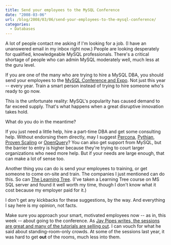 ```yaml
---
title: Send your employees to the MySQL Conference
date: "2008-03-06"
url: /blog/2008/03/06/send-your-employees-to-the-mysql-conference/
categories:
  - Databases
---
```

A lot of people contact me asking if I'm looking for a job. (I have an unanswered email in my inbox right now.) People are looking desperately for qualified, knowledgeable MySQL professionals. There's a critical shortage of people who can admin MySQL moderately well, much less at the guru level.

If you are one of the many who are trying to hire a MySQL DBA, you should send your employees to the [MySQL Conference and Expo](http://www.mysqlconf.com/). Not just this year -- every year. Train a smart person instead of trying to hire someone who's ready to go now.

This is the unfortunate reality: MySQL's popularity has caused demand to far exceed supply. That's what happens when a great disruptive innovation takes hold.

What do you do in the meantime?

If you just need a little help, hire a part-time DBA and get some consulting help. Without endorsing them directly, may I suggest [Percona](http://www.percona.com/), [Pythian](http://www.pythian.com/), [Proven Scaling](http://www.provenscaling.com/) or [OpenQuery](http://openquery.com.au/)? You can also get support from MySQL, but the barrier to entry is higher because they're trying to court larger organizations who need more help. But if your needs are large enough, that can make a lot of sense too.

Another thing you can do is send your employees to training, or get someone to come on-site and train. The companies I just mentioned can do this. So can [The Learning Tree](http://www.learningtree.com/). (I've taken a Learning Tree course on MS SQL server and found it well worth my time, though I don't know what it cost because my employer paid for it.)

I don't get any kickbacks for these suggestions, by the way. And everything I say here is my opinion, not facts.

Make sure you approach your smart, motivated employees now -- as in, this week -- about going to the conference. As [Jay Pipes writes, the sessions are great and many of the tutorials are selling out](http://jpipes.com/index.php?/archives/217-Register-for-MySQL-Conference-and-Expo-Tutorials-Are-Selling-or-Sold-Out.html). I can vouch for what he said about standing-room-only crowds. At some of the sessions last year, it was hard to get **out** of the rooms, much less into them.


